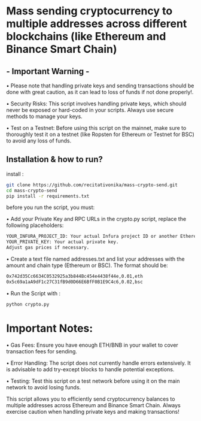 # Mass sending cryptocurrency to multiple addresses across different blockchains (like Ethereum and Binance Smart Chain)

## - Important Warning -

• Please note that handling private keys and sending transactions should be done with great caution, as it can lead to loss of funds if not done properly!.

• Security Risks: This script involves handling private keys, which should never be exposed or hard-coded in your scripts. Always use secure methods to manage your keys.

• Test on a Testnet: Before using this script on the mainnet, make sure to thoroughly test it on a testnet (like Ropsten for Ethereum or Testnet for BSC) to avoid any loss of funds.


## Installation & how to run?

install :
```bash
git clone https://github.com/recitativonika/mass-crypto-send.git
cd mass-crypto-send
pip install -r requirements.txt
```

before you run the script, you must:

• Add your Private Key and RPC URLs in the crypto.py script, replace the following placeholders:
```bash
YOUR_INFURA_PROJECT_ID: Your actual Infura project ID or another Ethereum node URL.
YOUR_PRIVATE_KEY: Your actual private key.
Adjust gas prices if necessary.
```
• Create a text file named addresses.txt and list your addresses with the amount and chain type (Ethereum or BSC). The format should be:
```bash
0x742d35Cc6634C0532925a3b844Bc454e4438f44e,0.01,eth
0x5c69a1aA9dF1c27C31fB9d0D66E6BfF0B1E9C4c6,0.02,bsc
```
• Run the Script with :
```bash
python crypto.py
```

# Important Notes:

• Gas Fees: Ensure you have enough ETH/BNB in your wallet to cover transaction fees for sending.

• Error Handling: The script does not currently handle errors extensively. It is advisable to add try-except blocks to handle potential exceptions.

• Testing: Test this script on a test network before using it on the main network to avoid losing funds.


This script allows you to efficiently send cryptocurrency balances to multiple addresses across Ethereum and Binance Smart Chain. Always exercise caution when handling private keys and making transactions!
